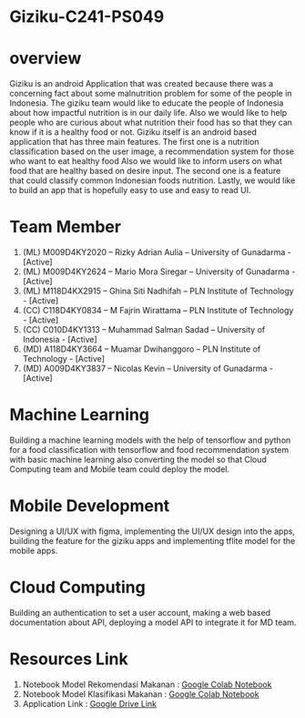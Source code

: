 # Giziku-C241-PS049

# overview
Giziku is an android Application that was created because there was a concerning fact about some malnutrition problem for some of the people in Indonesia. The giziku team would like to educate the people of Indonesia about how impactful nutrition is in our daily life. Also we would like to help people who are curious about what nutrition their food has so that they can know if it is a healthy food or not. Giziku itself is an android based application that has three main features. The first one is a nutrition classification based on the user image, a recommendation system  for those who want to eat healthy food Also we would like to inform users on what food that are healthy based on desire input. The second one is a feature that could classify common Indonesian foods nutrition.  Lastly,  we would like to build an app that is hopefully easy to use and easy to read UI.

# Team Member
1. (ML) M009D4KY2020 – Rizky Adrian Aulia – University of Gunadarma - [Active]
2. (ML) M009D4KY2624 – Mario Mora Siregar – University of Gunadarma - [Active]
3. (ML) M118D4KX2915 – Ghina Siti Nadhifah – PLN Institute of Technology - [Active]
3. (CC) C118D4KY0834 – M Fajrin Wirattama –  PLN Institute of Technology - [Active]
4. (CC) C010D4KY1313 – Muhammad Salman Sadad – University of Indonesia - [Active]
5. (MD) A118D4KY3664 – Muamar Dwihanggoro –  PLN Institute of Technology - [Active]
6. (MD) A009D4KY3837 – Nicolas Kevin – University of Gunadarma - [Active]

# Machine Learning
Building a machine learning models with the help of tensorflow and python for a food classification with tensorflow and food recommendation system with basic machine learning also converting the model so that Cloud Computing team and Mobile team could deploy the model.

# Mobile Development
Designing a UI/UX with figma, implementing the UI/UX design into the apps, building the feature for the giziku apps and implementing tflite model for the mobile apps.

# Cloud Computing
Building an authentication to set a  user account, making a web based documentation about API, deploying a model API to integrate it for MD team.

# Resources Link
1. Notebook Model Rekomendasi Makanan : [Google Colab Notebook](https://colab.research.google.com/drive/1wtE-i0X3ge73lm9YcNxMHBDg69LNWXj2?usp=sharing)
2. Notebook Model Klasifikasi Makanan : [Google Colab Notebook](https://colab.research.google.com/drive/1ke1GZwW2zXZurbUdLks-ZA_D6MCeMPTJ?usp=sharing)
3. Application Link : [Google Drive Link](https://drive.google.com/file/d/1IrL3HwdGCBDIWKC6mrCx-3Xf4kUcZtZm/view?usp=sharing)
